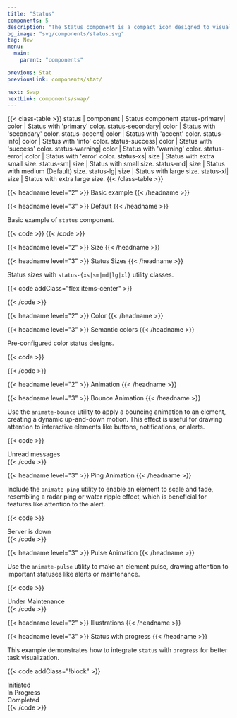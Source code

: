 ```yaml
---
title: "Status"
components: 5
description: "The Status component is a compact icon designed to visually indicate the current state of an element, such as online, offline, or error."
bg_image: "svg/components/status.svg"
tag: New
menu:
  main:
    parent: "components"

previous: Stat
previousLink: components/stat/

next: Swap
nextLink: components/swap/
---
```


<!-- Class table -->

{{< class-table >}}
status | component | Status component
status-primary| color | Status with 'primary' color.
status-secondary| color | Status with 'secondary' color.
status-accent| color | Status with 'accent' color.
status-info| color | Status with 'info' color.
status-success| color | Status with 'success' color.
status-warning| color | Status with 'warning' color.
status-error| color | Status with 'error' color.
status-xs| size | Status with extra small size.
status-sm| size | Status with small size.
status-md| size | Status with medium (Default) size.
status-lg| size | Status with large size.
status-xl| size | Status with extra large size.
{{< /class-table >}}

<!-------------------- Basic example -------------------->

{{< headname level="2" >}} Basic example {{< /headname >}}

<!-- Default -->

{{< headname level="3" >}} Default {{< /headname >}}

Basic example of `status` component.

{{< code >}}
<span class="status"></span>
{{< /code >}}

<!-------------------- Size -------------------->

{{< headname level="2" >}} Size {{< /headname >}}

<!-- Status Sizes -->

{{< headname level="3" >}} Status Sizes {{< /headname >}}

Status sizes with `status-{xs|sm|md|lg|xl}` utility classes.

{{< code addClass="flex items-center" >}}
<div aria-label="status" class="status status-xs"></div>
<div aria-label="status" class="status status-sm"></div>
<div aria-label="status" class="status status-md"></div>
<div aria-label="status" class="status status-lg"></div>
<div aria-label="status" class="status status-xl"></div>
{{< /code >}}

<!-------------------- Color -------------------->

{{< headname level="2" >}} Color {{< /headname >}}

<!-- Semantic colors -->

{{< headname level="3" >}} Semantic colors {{< /headname >}}

Pre-configured color status designs.

{{< code >}}
<div aria-label="status" class="status status-primary"></div>
<div aria-label="status" class="status status-secondary"></div>
<div aria-label="status" class="status status-accent"></div>
<div aria-label="info" class="status status-info"></div>
<div aria-label="success" class="status status-success"></div>
<div aria-label="warning" class="status status-warning"></div>
<div aria-label="error" class="status status-error"></div>
{{< /code >}}

<!-------------------- Animation -------------------->

{{< headname level="2" >}} Animation {{< /headname >}}

<!-- Bounce Animation -->

{{< headname level="3" >}} Bounce Animation {{< /headname >}}

Use the `animate-bounce` utility to apply a bouncing animation to an element, creating a dynamic up-and-down motion. This effect is useful for drawing attention to interactive elements like buttons, notifications, or alerts.

{{< code >}}
<div class="flex items-center gap-2">
  <div class="status status-info animate-bounce"></div>
  <span>Unread messages</span>
</div>
{{< /code >}}

<!-- Ping Animation -->

{{< headname level="3" >}} Ping Animation {{< /headname >}}

Include the `animate-ping` utility to enable an element to scale and fade, resembling a radar ping or water ripple effect, which is beneficial for features like attention to the alert.

{{< code >}}
<div class="flex items-center gap-2">
  <div class="inline-grid *:[grid-area:1/1]">
    <div class="status status-error animate-ping"></div>
    <div class="status status-error"></div>
  </div>
  <span>Server is down</span>
</div>
{{< /code >}}

<!-- Pulse Animation -->

{{< headname level="3" >}} Pulse Animation {{< /headname >}}

Use the `animate-pulse` utility to make an element pulse, drawing attention to important statuses like alerts or maintenance.

{{< code >}}
<div class="flex items-center gap-2">
  <div class="status status-warning animate-pulse"></div>
  <span>Under Maintenance</span>
</div>
{{< /code >}}

<!-------------------- Illustrations -------------------->

{{< headname level="2" >}} Illustrations {{< /headname >}}

<!-- Status with progress -->

{{< headname level="3" >}} Status with progress {{< /headname >}}

This example demonstrates how to integrate `status` with `progress` for better task visualization.

{{< code addClass="!block" >}}
<div class="progress mb-4 h-3">
  <div class="progress-bar progress-primary w-1/4 rounded-e-none"></div>
  <div class="progress-bar progress-success w-1/4 rounded-none"></div>
  <div class="progress-bar progress-error w-2/4 rounded-s-none"></div>
</div>
<div class="flex items-center gap-4 *:flex *:items-center *:gap-2">
  <div>
    <div aria-label="status" class="status status-primary"></div>
    <span class="text-primary">Initiated</span>
  </div>
  <div>
    <div aria-label="status" class="status status-success"></div>
    <span class="text-success">In Progress</span>
  </div>
  <div>
    <div aria-label="status" class="status status-error"></div>
    <span class="text-error">Completed</span>
  </div>
</div>
{{< /code >}}
